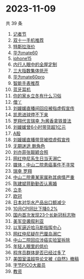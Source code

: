 # 2023-11-09

共 39 条

<!-- BEGIN -->
<!-- 最后更新时间 Thu Nov 09 2023 19:05:52 GMT+0800 (China Standard Time) -->

1. [记者节](https://www.zhihu.com/search?q=%E8%AE%B0%E8%80%85%E8%8A%82)
1. [双十一手机推荐](https://www.zhihu.com/search?q=%E5%8F%8C%E5%8D%81%E4%B8%80%E6%89%8B%E6%9C%BA%E6%8E%A8%E8%8D%90)
1. [特斯拉涨价](https://www.zhihu.com/search?q=%E7%89%B9%E6%96%AF%E6%8B%89%E6%B6%A8%E4%BB%B7)
1. [华为mate60](https://www.zhihu.com/search?q=%E5%8D%8E%E4%B8%BAmate60)
1. [iphone15](https://www.zhihu.com/search?q=iphone15)
1. [内行人眼中的全屋定制](https://www.zhihu.com/search?q=%E5%86%85%E8%A1%8C%E4%BA%BA%E7%9C%BC%E4%B8%AD%E7%9A%84%E5%85%A8%E5%B1%8B%E5%AE%9A%E5%88%B6)
1. [三大指数集体低开](https://www.zhihu.com/search?q=%E4%B8%89%E5%A4%A7%E6%8C%87%E6%95%B0%E9%9B%86%E4%BD%93%E4%BD%8E%E5%BC%80)
1. [华为mate60pro](https://www.zhihu.com/search?q=%E5%8D%8E%E4%B8%BAmate60pro)
1. [智能手表推荐](https://www.zhihu.com/search?q=%E6%99%BA%E8%83%BD%E6%89%8B%E8%A1%A8%E6%8E%A8%E8%8D%90)
1. [蓝牙耳机](https://www.zhihu.com/search?q=%E8%93%9D%E7%89%99%E8%80%B3%E6%9C%BA)
1. [你的家乡立冬有什么习俗](https://www.zhihu.com/search?q=%E4%BD%A0%E7%9A%84%E5%AE%B6%E4%B9%A1%E7%AB%8B%E5%86%AC%E6%9C%89%E4%BB%80%E4%B9%88%E4%B9%A0%E4%BF%97)
1. [僧丫](https://www.zhihu.com/search?q=%E5%83%A7%E4%B8%AB)
1. [刘媛媛直播间回应被指虚假宣传](https://www.zhihu.com/search?q=%E5%88%98%E5%AA%9B%E5%AA%9B%E7%9B%B4%E6%92%AD%E9%97%B4%E5%9B%9E%E5%BA%94%E8%A2%AB%E6%8C%87%E8%99%9A%E5%81%87%E5%AE%A3%E4%BC%A0)
1. [凯恩进球停不下来](https://www.zhihu.com/search?q=%E5%87%AF%E6%81%A9%E8%BF%9B%E7%90%83%E5%81%9C%E4%B8%8D%E4%B8%8B%E6%9D%A5)
1. [罗翔代言瑞幸 为酱香拿铁普法](https://www.zhihu.com/search?q=%E7%BD%97%E7%BF%94%E4%BB%A3%E8%A8%80%E7%91%9E%E5%B9%B8%20%E4%B8%BA%E9%85%B1%E9%A6%99%E6%8B%BF%E9%93%81%E6%99%AE%E6%B3%95)
1. [刘媛媛曾6小时带货超1亿元](https://www.zhihu.com/search?q=%E5%88%98%E5%AA%9B%E5%AA%9B%E6%9B%BE6%E5%B0%8F%E6%97%B6%E5%B8%A6%E8%B4%A7%E8%B6%851%E4%BA%BF%E5%85%83)
1. [A股](https://www.zhihu.com/search?q=A%E8%82%A1)
1. [刘媛媛直播带货被控虚假宣传](https://www.zhihu.com/search?q=%E5%88%98%E5%AA%9B%E5%AA%9B%E7%9B%B4%E6%92%AD%E5%B8%A6%E8%B4%A7%E8%A2%AB%E6%8E%A7%E8%99%9A%E5%81%87%E5%AE%A3%E4%BC%A0)
1. [无期迷途 删角色](https://www.zhihu.com/search?q=%E6%97%A0%E6%9C%9F%E8%BF%B7%E9%80%94%20%E5%88%A0%E8%A7%92%E8%89%B2)
1. [刘亦菲张靓颖合照](https://www.zhihu.com/search?q=%E5%88%98%E4%BA%A6%E8%8F%B2%E5%BC%A0%E9%9D%93%E9%A2%96%E5%90%88%E7%85%A7)
1. [网红仲尼系生日当天溺亡](https://www.zhihu.com/search?q=%E7%BD%91%E7%BA%A2%E4%BB%B2%E5%B0%BC%E7%B3%BB%E7%94%9F%E6%97%A5%E5%BD%93%E5%A4%A9%E6%BA%BA%E4%BA%A1)
1. [媒体：中山二院患癌事件不寻常](https://www.zhihu.com/search?q=%E5%AA%92%E4%BD%93%EF%BC%9A%E4%B8%AD%E5%B1%B1%E4%BA%8C%E9%99%A2%E6%82%A3%E7%99%8C%E4%BA%8B%E4%BB%B6%E4%B8%8D%E5%AF%BB%E5%B8%B8)
1. [瑞幸 罗翔](https://www.zhihu.com/search?q=%E7%91%9E%E5%B9%B8%20%E7%BD%97%E7%BF%94)
1. [中山二院黄某家属称其病情严重](https://www.zhihu.com/search?q=%E4%B8%AD%E5%B1%B1%E4%BA%8C%E9%99%A2%E9%BB%84%E6%9F%90%E5%AE%B6%E5%B1%9E%E7%A7%B0%E5%85%B6%E7%97%85%E6%83%85%E4%B8%A5%E9%87%8D)
1. [陈建斌蒋勤勤否认离婚](https://www.zhihu.com/search?q=%E9%99%88%E5%BB%BA%E6%96%8C%E8%92%8B%E5%8B%A4%E5%8B%A4%E5%90%A6%E8%AE%A4%E7%A6%BB%E5%A9%9A)
1. [立冬](https://www.zhihu.com/search?q=%E7%AB%8B%E5%86%AC)
1. [欧冠](https://www.zhihu.com/search?q=%E6%AC%A7%E5%86%A0)
1. [日本对华水产品出口额减少](https://www.zhihu.com/search?q=%E6%97%A5%E6%9C%AC%E5%AF%B9%E5%8D%8E%E6%B0%B4%E4%BA%A7%E5%93%81%E5%87%BA%E5%8F%A3%E9%A2%9D%E5%87%8F%E5%B0%91)
1. [10月CPI同比下降0.2%](https://www.zhihu.com/search?q=10%E6%9C%88CPI%E5%90%8C%E6%AF%94%E4%B8%8B%E9%99%8D0.2%25)
1. [国内首次发现23个长新冠标志物](https://www.zhihu.com/search?q=%E5%9B%BD%E5%86%85%E9%A6%96%E6%AC%A1%E5%8F%91%E7%8E%B023%E4%B8%AA%E9%95%BF%E6%96%B0%E5%86%A0%E6%A0%87%E5%BF%97%E7%89%A9)
1. [美军空袭叙利亚](https://www.zhihu.com/search?q=%E7%BE%8E%E5%86%9B%E7%A9%BA%E8%A2%AD%E5%8F%99%E5%88%A9%E4%BA%9A)
1. [以军逼近哈马斯指挥中心](https://www.zhihu.com/search?q=%E4%BB%A5%E5%86%9B%E9%80%BC%E8%BF%91%E5%93%88%E9%A9%AC%E6%96%AF%E6%8C%87%E6%8C%A5%E4%B8%AD%E5%BF%83)
1. [网红仲尼疑在巴厘岛溺亡](https://www.zhihu.com/search?q=%E7%BD%91%E7%BA%A2%E4%BB%B2%E5%B0%BC%E7%96%91%E5%9C%A8%E5%B7%B4%E5%8E%98%E5%B2%9B%E6%BA%BA%E4%BA%A1)
1. [中山二院回应涉癌实验室拆除](https://www.zhihu.com/search?q=%E4%B8%AD%E5%B1%B1%E4%BA%8C%E9%99%A2%E5%9B%9E%E5%BA%94%E6%B6%89%E7%99%8C%E5%AE%9E%E9%AA%8C%E5%AE%A4%E6%8B%86%E9%99%A4)
1. [年轻人眼里的低价](https://www.zhihu.com/search?q=%E5%B9%B4%E8%BD%BB%E4%BA%BA%E7%9C%BC%E9%87%8C%E7%9A%84%E4%BD%8E%E4%BB%B7)
1. [程序员群体是否已经过多了](https://www.zhihu.com/search?q=%E7%A8%8B%E5%BA%8F%E5%91%98%E7%BE%A4%E4%BD%93%E6%98%AF%E5%90%A6%E5%B7%B2%E7%BB%8F%E8%BF%87%E5%A4%9A%E4%BA%86)
1. [美国室温超导论文被《自然》撤稿](https://www.zhihu.com/search?q=%E7%BE%8E%E5%9B%BD%E5%AE%A4%E6%B8%A9%E8%B6%85%E5%AF%BC%E8%AE%BA%E6%96%87%E8%A2%AB%E3%80%8A%E8%87%AA%E7%84%B6%E3%80%8B%E6%92%A4%E7%A8%BF)
1. [字节PICO大裁员](https://www.zhihu.com/search?q=%E5%AD%97%E8%8A%82PICO%E5%A4%A7%E8%A3%81%E5%91%98)
1. [教资](https://www.zhihu.com/search?q=%E6%95%99%E8%B5%84)

<!-- END -->
